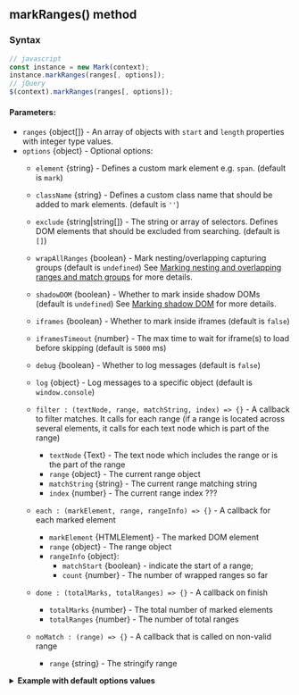 
## markRanges() method
### Syntax
``` js
// javascript
const instance = new Mark(context);
instance.markRanges(ranges[, options]);
// jQuery
$(context).markRanges(ranges[, options]);
```
#### Parameters:
* `ranges` {object[]} - An array of objects with `start` and `length` properties with integer type values.
* `options` {object} - Optional options:
  * `element` {string} - Defines a custom mark element e.g. `span`. (default is `mark`)
  * `className` {string} - Defines a custom class name that should be added to mark elements. (default is `''`)
  * `exclude` {string|string[]} - The string or array of selectors. Defines DOM elements that should be excluded from searching. (default is `[]`)
  * `wrapAllRanges` {boolean} - Mark nesting/overlapping capturing groups  (default is `undefined`)
    See [Marking nesting and overlapping ranges and match groups](nesting-overlapping.md) for more details.

  * `shadowDOM` {boolean} - Whether to mark inside shadow DOMs (default is `undefined`)
    See [Marking shadow DOM](shadow-dom.md) for more details.
  * `iframes` {boolean} - Whether to mark inside iframes (default is `false`)
  * `iframesTimeout` {number} - The max time to wait for iframe(s) to load before skipping (default is `5000` ms)
  * `debug` {boolean} - Whether to log messages (default is `false`)
  * `log` {object} - Log messages to a specific object (default is `window.console`)

  * `filter : (textNode, range, matchString, index) => {}` - A callback to filter matches. It calls for each range (if a range is located across several elements, it calls for each text node which is part of the range)
    * `textNode` {Text} - The text node which includes the range or is the part of the range
    * `range` {object} - The current range object
    * `matchString` {string} - The current range matching string
    * `index` {number} - The current range index ???

  * `each : (markElement, range, rangeInfo) => {}` - A callback for each marked element
    * `markElement` {HTMLElement} - The marked DOM element
    * `range` {object} - The range object
    * `rangeInfo` {object}:
      * `matchStart` {boolean} - indicate the start of a range;
      * `count` {number} - The number of wrapped ranges so far

  * `done : (totalMarks, totalRanges) => {}` - A callback on finish
    * `totalMarks` {number} - The total number of marked elements
    * `totalRanges` {number} - The number of total ranges

  * `noMatch : (range) => {}` - A callback that is called on non-valid range
    * `range` {string} - The stringify range

<details id="internal-code">
<summary><b>Example with default options values</b></summary>

<pre><code class="language-js">const options = {
    element : 'mark',
    className : '',
    exclude : [],
    
	wrapAllRanges : false,
	
	shadowDOM : false,
    iframes : false,
    iframesTimeout : 5000,
    
    filter : (textNode, range, matchingString, index) => {
        return true; // must return either true or false
    },
    each : (markElement, range, rangeInfo) => {},
    done : (totalMarks, totalMatches) => {},
    noMatch : (range) => {},
    debug : false,
    log : window.console
};
</code></pre>

JavaScript:

<pre><code class='lang-javascript'>
const instance = new Mark(document.querySelector('selector')),
  ranges = [{ start: 0, length: 5 }, { start: 6, length: 5 }];

instance.markRanges(ranges, options);
</code></pre>

jQuery:

<pre><code class='lang-javascript'>$('selector').markRanges(ranges, options);</code></pre>
</details>
